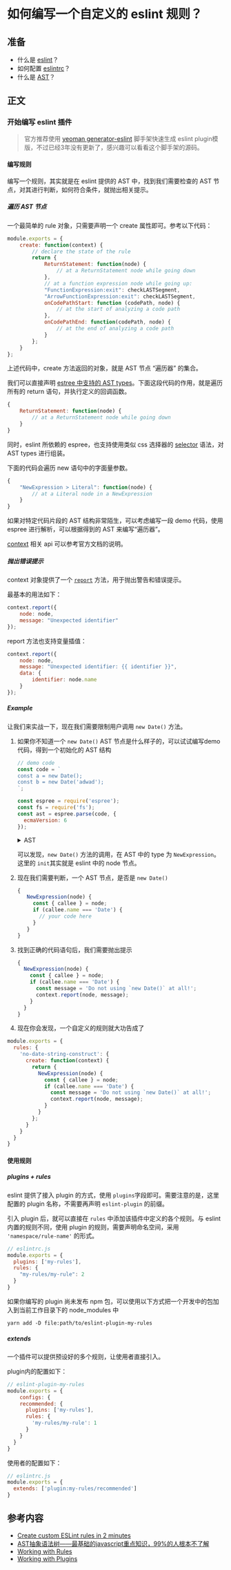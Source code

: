 # 如何编写一个自定义的 eslint 规则？

## 准备

- 什么是 [eslint](https://eslint.org/)？
- 如何配置 [eslintrc](https://eslint.org/docs/user-guide/configuring)？
- 什么是 [AST](https://zh.wikipedia.org/zh-hans/%E6%8A%BD%E8%B1%A1%E8%AA%9E%E6%B3%95%E6%A8%B9)？



## 正文

### 开始编写 eslint 插件

>  官方推荐使用 [yeoman generator-eslint](https://www.npmjs.com/package/generator-eslint) 脚手架快速生成 eslint plugin模版，不过已经3年没有更新了，感兴趣可以看看这个脚手架的源码。



#### 编写规则

编写一个规则，其实就是在 eslint 提供的 AST 中，找到我们需要检查的 AST 节点，对其进行判断，如何符合条件，就抛出相关提示。

##### 遍历 AST 节点

一个最简单的 rule 对象，只需要声明一个 create 属性即可。参考以下代码：

```js
module.exports = {
    create: function(context) {
        // declare the state of the rule
        return {
            ReturnStatement: function(node) {
                // at a ReturnStatement node while going down
            },
            // at a function expression node while going up:
            "FunctionExpression:exit": checkLASTSegment,
            "ArrowFunctionExpression:exit": checkLASTSegment,
            onCodePathStart: function (codePath, node) {
                // at the start of analyzing a code path
            },
            onCodePathEnd: function(codePath, node) {
                // at the end of analyzing a code path
            }
        };
    }
};

```

上述代码中，create 方法返回的对象，就是 AST 节点 “遍历器” 的集合。

我们可以直接声明 [estree 中支持的 AST types](https://github.com/estree/estree/blob/mASTer/es2015.md)。下面这段代码的作用，就是遍历所有的 return 语句，并执行定义的回调函数。

```js
{
    ReturnStatement: function(node) {
        // at a ReturnStatement node while going down
    }
}
```

同时，eslint 所依赖的 espree，也支持使用类似 css 选择器的 [selector](https://eslint.org/docs/developer-guide/selectors) 语法，对 AST types 进行组装。

下面的代码会遍历 new 语句中的字面量参数。

```js
{
    "NewExpression > Literal": function(node) {
        // at a Literal node in a NewExpression
    }
}
```

如果对特定代码片段的 AST 结构非常陌生，可以考虑编写一段 demo 代码，使用 espree 进行解析，可以根据得到的 AST 来编写“遍历器”。

[context](https://eslint.org/docs/developer-guide/working-with-rules#the-context-object) 相关 api 可以参考官方文档的说明。



##### 抛出错误提示

context 对象提供了一个 [`report`](https://eslint.org/docs/developer-guide/working-with-rules#contextreport) 方法，用于抛出警告和错误提示。

最基本的用法如下：

```js
context.report({
    node: node,
    message: "Unexpected identifier"
});
```

report 方法也支持变量插值：

```js
context.report({
    node: node,
    message: "Unexpected identifier: {{ identifier }}",
    data: {
        identifier: node.name
    }
});
```



##### Example

让我们来实战一下，现在我们需要限制用户调用 `new Date()` 方法。

1. 如果你不知道一个 `new Date()` AST 节点是什么样子的，可以试试编写demo代码，得到一个初始化的 AST 结构

   ```js
   // demo code
   const code = `
   const a = new Date();
   const b = new Date('adwad');
   `;
   
   const espree = require('espree');
   const fs = require('fs');
   const ast = espree.parse(code, {
     ecmaVersion: 6
   });
   ```

   <details>
     <summary>AST</summary>
     <pre>
     {
     "type": "Program",
     "start": 0,
     "end": 52,
     "body": [
       {
         "type": "VariableDeclaration",
         "start": 1,
         "end": 22,
         "declarations": [
           {
             "type": "VariableDeclarator",
             "start": 7,
             "end": 21,
             "id": {
               "type": "Identifier",
               "start": 7,
               "end": 8,
               "name": "a"
             },
             "init": {
               "type": "NewExpression",
               "start": 11,
               "end": 21,
               "callee": {
                 "type": "Identifier",
                 "start": 15,
                 "end": 19,
                 "name": "Date"
               },
               "arguments": []
             }
           }
         ],
         "kind": "const"
       },
       {
         "type": "VariableDeclaration",
         "start": 23,
         "end": 51,
         "declarations": [
           {
             "type": "VariableDeclarator",
             "start": 29,
             "end": 50,
             "id": {
               "type": "Identifier",
               "start": 29,
               "end": 30,
               "name": "b"
             },
             "init": {
               "type": "NewExpression",
               "start": 33,
               "end": 50,
               "callee": {
                 "type": "Identifier",
                 "start": 37,
                 "end": 41,
                 "name": "Date"
               },
               "arguments": [
                 {
                   "type": "Literal",
                   "start": 42,
                   "end": 49,
                   "value": "adwad",
                   "raw": "'adwad'"
                 }
               ]
             }
           }
         ],
         "kind": "const"
       }
     ],
     "sourceType": "script"
   }
     </pre>
   </details>

   可以发现，`new Date()` 方法的调用，在 AST 中的 type 为 `NewExpression`。这里的 `init`其实就是 eslint 中的 node 节点。

2. 现在我们需要判断，一个 AST 节点，是否是 `new Date()`

   ```js
   {
      NewExpression(node) {
        const { callee } = node;
        if (callee.name === 'Date') {
          // your code here
        }
      }
   }
   ```

3. 找到正确的代码语句后，我们需要抛出提示

   ```js
   {
     NewExpression(node) {
       const { callee } = node;
       if (callee.name === 'Date') {
         const message = 'Do not using `new Date()` at all!';
         context.report(node, message);
       }
     }
   }
   ```

4. 现在你会发现，一个自定义的规则就大功告成了

  ```js
  module.exports = {
    rules: {
      'no-date-string-construct': {
        create: function(context) {
          return {
            NewExpression(node) {
              const { callee } = node;
              if (callee.name === 'Date') {
                const message = 'Do not using `new Date()` at all!';
                context.report(node, message);
              }
            }
          };
        }
      }
    }
  }
  ```



#### 使用规则

##### plugins + rules

eslint 提供了接入 plugin 的方式，使用 `plugins`字段即可。需要注意的是，这里配置的 plugin 名称，不需要再声明 `eslint-plugin` 的前缀。

引入 plugin 后，就可以直接在 `rules` 中添加该插件中定义的各个规则。与 eslint 内置的规则不同，使用 plugin 的规则，需要声明命名空间，采用 `'namespace/rule-name'` 的形式。

```js
// eslintrc.js
module.exports = {
  plugins: ['my-rules'],
  rules: {
    "my-rules/my-rule": 2
  }
}
```

如果你编写的 plugin 尚未发布 npm 包，可以使用以下方式把一个开发中的包加入到当前工作目录下的 node_modules 中

```shell
yarn add -D file:path/to/eslint-plugin-my-rules
```



##### extends

一个插件可以提供预设好的多个规则，让使用者直接引入。

plugin内的配置如下：

```javascript
// eslint-plugin-my-rules
module.exports = {
    configs: {
    recommended: {
      plugins: ['my-rules'],
      rules: {
        'my-rules/my-rule': 1
      }
    }
  }
}
```

使用者的配置如下：

```js
// eslintrc.js
module.exports = {
  extends: ['plugin:my-rules/recommended']
}
```



## 参考内容

- [Create custom ESLint rules in 2 minutes](https://blog.webiny.com/create-custom-eslint-rules-in-2-minutes-e3d41cb6a9a0)
- [AST抽象语法树——最基础的javascript重点知识，99%的人根本不了解](https://segmentfault.com/a/1190000016231512)
- [Working with Rules](https://eslint.org/docs/developer-guide/working-with-rules)
- [Working with Plugins](https://eslint.org/docs/developer-guide/working-with-plugins)
